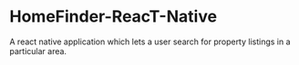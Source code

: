 # HomeFinder-ReacT-Native
A react native application which lets a user search for property listings in a particular area.
